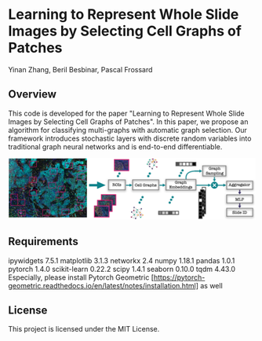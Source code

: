 # Learning to Represent Whole Slide Images by Selecting Cell Graphs of Patches
Yinan Zhang, Beril Besbinar, Pascal Frossard

## Overview
This code is developed for the paper "Learning to Represent Whole Slide Images by Selecting Cell Graphs of Patches". In this paper, we propose an algorithm for classifying multi-graphs with automatic graph selection. Our framework introduces stochastic layers with discrete random variables into traditional graph neural networks and is end-to-end differentiable.

![](img/pipeline.png)

## Requirements
ipywidgets                7.5.1 
matplotlib                3.1.3
networkx                  2.4
numpy                     1.18.1
pandas                    1.0.1
pytorch                   1.4.0 
scikit-learn              0.22.2
scipy                     1.4.1
seaborn                   0.10.0
tqdm                      4.43.0
Especially, please install Pytorch Geometric [https://pytorch-geometric.readthedocs.io/en/latest/notes/installation.html] as well


## License
This project is licensed under the MIT License.

